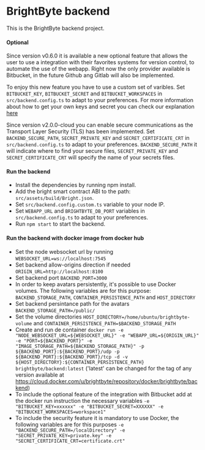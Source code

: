 # BrightByte backend
This is the BrightByte backend project.

 #### Optional

 Since version v0.6.0 it is available a new optional feature that allows the user to use a integration with their favorites systems for version control, to automate the use of the webapp. Right now the only provider available is Bitbucket, in the future Github ang Gitlab will also be implemented.
 
 To enjoy this new feature you have to use a custom set of varibles.
 Set `BITBUCKET_KEY`, `BITBUCKET_SECRET` and `BITBUCKET_WORKSPACES` in `src/backend.config.ts` to adapt to your preferences.
 For more information about how to get your own keys and secret you can check our explanation [here](https://tech.tribalyte.eu/blog-brightbyte-v0-6)

Since version v2.0.0-cloud you can enable secure communications as the Transport Layer Security (TLS) has been implemented.
Set `BACKEND_SECURE_PATH`, `SECRET_PRIVATE_KEY` and `SECRET_CERTIFICATE_CRT` in `src/backend.config.ts` to adapt to your preferences.
`BACKEND_SECURE_PATH` it will indicate where to find your secure files, `SECRET_PRIVATE_KEY` and `SECRET_CERTIFICATE_CRT` will specify the name of your secrets files.

 #### Run the backend

- Install the dependencies by running npm install.
- Add the bright smart contract ABI to the path: `src/assets/build/Bright.json`.
- Set `src/backend.config.custom.ts` variable to your node IP.
- Set `WEBAPP_URL` and `BRIGHTBYTE_DB_PORT` variables in `src/backend.config.ts` to adapt to your preferences.
- Run `npm start` to start the backend.

 #### Run the backend with docker image from docker hub

- Set the node websocket url by running `WEBSOCKET_URL=ws://localhost:7545`
- Set backend allow-origins direction if needed `ORIGIN_URL=http://localhost:8100`
- Set backend port `BACKEND_PORT=3000`
- In order to keep avatars persistently, it's possible to use Docker volumes. The following variables are for this purpose: `BACKEND_STORAGE_PATH`, `CONTAINER_PERSISTENCE_PATH` and `HOST_DIRECTORY`
- Set backend persintance path for the avatars `BACKEND_STORAGE_PATH=/public/`
- Set the volume directories `HOST_DIRECTORY=/home/ubuntu/brightbyte-volume` and `CONTAINER_PERSISTENCE_PATH=$BACKEND_STORAGE_PATH`
- Create and run de container `docker run -e "NODE_WEBSOCKET_URL=${WEBSOCKET_URL}" -e "WEBAPP_URL=${ORIGIN_URL}"  -e "PORT=${BACKEND_PORT}" -e "IMAGE_STORAGE_PATH=${BACKEND_STORAGE_PATH}" -p ${BACKEND_PORT}:${BACKEND_PORT}/udp -p  ${BACKEND_PORT}:${BACKEND_PORT}/tcp -d -v ${HOST_DIRECTORY}:${CONTAINER_PERSISTENCE_PATH} brightbyte/backend:latest` ('latest' can be changed for the tag of any version available at https://cloud.docker.com/u/brightbyte/repository/docker/brightbyte/backend)
- To include the optional feature of the integration with Bitbucket add at the docker run instruction the necessary variables `-e "BITBUCKET_KEY=xxxxxx" -e "BITBUCKET_SECRET=XXXXXX" -e "BITBUCKET_WORKSPACES=workspace1"`
- To include the security feature it is mandatory to use Docker, the following variables are for this purposes `-e "BACKEND_SECURE_PATH=/localDirectory" -e "SECRET_PRIVATE_KEY=private.key" -e "SECRET_CERTIFICATE_CRT=certificate.crt"`
